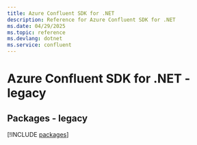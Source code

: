 ```yaml
---
title: Azure Confluent SDK for .NET
description: Reference for Azure Confluent SDK for .NET
ms.date: 04/29/2025
ms.topic: reference
ms.devlang: dotnet
ms.service: confluent
---
```

# Azure Confluent SDK for .NET - legacy
## Packages - legacy
[!INCLUDE [packages](confluent-index.md)]